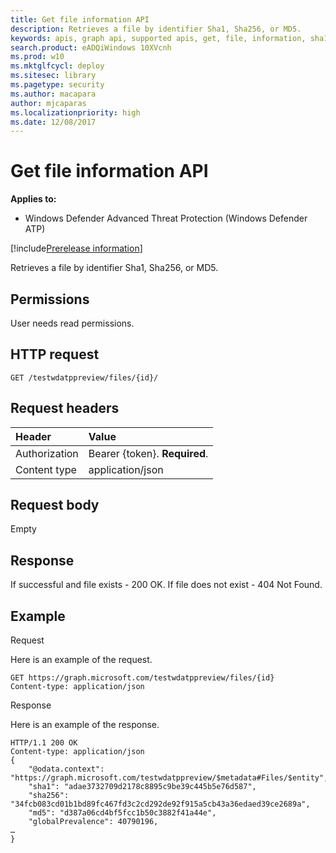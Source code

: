 ```yaml
---
title: Get file information API
description: Retrieves a file by identifier Sha1, Sha256, or MD5.
keywords: apis, graph api, supported apis, get, file, information, sha1, sha256, md5
search.product: eADQiWindows 10XVcnh
ms.prod: w10
ms.mktglfcycl: deploy
ms.sitesec: library
ms.pagetype: security
ms.author: macapara
author: mjcaparas
ms.localizationpriority: high
ms.date: 12/08/2017
---
```


# Get file information API

**Applies to:**

- Windows Defender Advanced Threat Protection (Windows Defender ATP)

[!include[Prerelease information](prerelease.md)]


Retrieves a file by identifier Sha1, Sha256, or MD5.

## Permissions
User needs read permissions.

## HTTP request
```
GET /testwdatppreview/files/{id}/
```

## Request headers

Header | Value 
:---|:---
Authorization | Bearer {token}. **Required**.
Content type | application/json


## Request body
Empty

## Response
If successful and file exists - 200 OK.
If file does not exist - 404 Not Found.


## Example

Request

Here is an example of the request.

```
GET https://graph.microsoft.com/testwdatppreview/files/{id}
Content-type: application/json
```

Response

Here is an example of the response.


```
HTTP/1.1 200 OK
Content-type: application/json
{
    "@odata.context": "https://graph.microsoft.com/testwdatppreview/$metadata#Files/$entity",
    "sha1": "adae3732709d2178c8895c9be39c445b5e76d587",
    "sha256": "34fcb083cd01b1bd89fc467fd3c2cd292de92f915a5cb43a36edaed39ce2689a",
    "md5": "d387a06cd4bf5fcc1b50c3882f41a44e",
    "globalPrevalence": 40790196,
…
}
```
